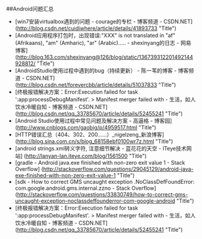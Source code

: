 ##Android问题汇总


* [win7安装virtualbox遇到的问题 - courage的专栏 - 博客频道 - CSDN.NET] (http://blog.csdn.net/cuidiwhere/article/details/41893733 "Title")
* [Android应用程序打包时，出现错误:"XXX" is not translated in "af" (Afrikaans), "am" (Amharic), "ar" (Arabic)..... - shexinyang的日志 - 网易博客] (http://blog.163.com/shexinyang@126/blog/static/136739312201492144928812/ "Title")
* [AndroidStudio使用过程中遇到的bug（持续更新） - 陈一苇的博客 - 博客频道 - CSDN.NET] (http://blog.csdn.net/forevercbb/article/details/51037833 "Title")
* [终极报错解决方案：Error:Execution failed for task ':app:processDebugManifest'. > Manifest merger failed with - 生活，如人饮水冷暖自知 - 博客频道 - CSDN.NET] (http://blog.csdn.net/qq_33785670/article/details/52455241 "Title")
* [Android Studio使用过程中常见问题及解决方案 - 高逼格 - 博客园] (http://www.cnblogs.com/gaobig/p/4959517.html "Title")
* [HTTP错误汇总（404、302、200……）_nigelzeng_新浪博客] (http://blog.sina.com.cn/s/blog_68158ebf0100wr7z.html "Title")
* [android strings.xml转义字符, 注意细节解决 - 蓝花花的天空 - ITeye技术网站] (http://lanyan-lan.iteye.com/blog/1561500 "Title")
* [gradle - Android java.exe finished with non-zero exit value 1 - Stack Overflow] (http://stackoverflow.com/questions/29045129/android-java-exe-finished-with-non-zero-exit-value-1 "Title")
* [sdk - How to correct GMS uncaught exception .NoClassDefFoundError: com.google.android.gms.internal.zzno - Stack Overflow] (http://stackoverflow.com/questions/33830749/how-to-correct-gms-uncaught-exception-noclassdeffounderror-com-google-android "Title")
* [终极报错解决方案：Error:Execution failed for task ':app:processDebugManifest'. > Manifest merger failed with - 生活，如人饮水冷暖自知 - 博客频道 - CSDN.NET] (http://blog.csdn.net/qq_33785670/article/details/52455241 "Title")







